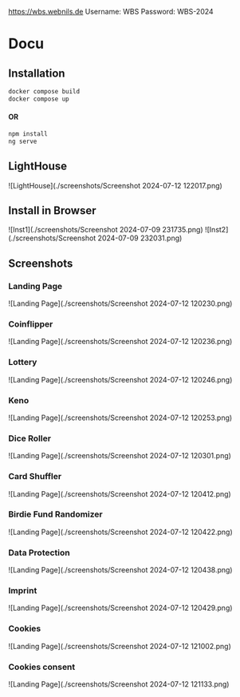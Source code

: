 https://wbs.webnils.de
Username: WBS
Password: WBS-2024

# Docu

## Installation

```bash
docker compose build
docker compose up
```
#### OR

```bash
npm install
ng serve
```

## LightHouse
![LightHouse](./screenshots/Screenshot 2024-07-12 122017.png)

## Install in Browser
![Inst1](./screenshots/Screenshot 2024-07-09 231735.png)
![Inst2](./screenshots/Screenshot 2024-07-09 232031.png)


## Screenshots

### Landing Page
![Landing Page](./screenshots/Screenshot 2024-07-12 120230.png)
### Coinflipper
![Landing Page](./screenshots/Screenshot 2024-07-12 120236.png)
### Lottery
![Landing Page](./screenshots/Screenshot 2024-07-12 120246.png)
### Keno
![Landing Page](./screenshots/Screenshot 2024-07-12 120253.png)
### Dice Roller
![Landing Page](./screenshots/Screenshot 2024-07-12 120301.png)
### Card Shuffler
![Landing Page](./screenshots/Screenshot 2024-07-12 120412.png)
### Birdie Fund Randomizer
![Landing Page](./screenshots/Screenshot 2024-07-12 120422.png)
### Data Protection
![Landing Page](./screenshots/Screenshot 2024-07-12 120438.png)
### Imprint
![Landing Page](./screenshots/Screenshot 2024-07-12 120429.png)
### Cookies
![Landing Page](./screenshots/Screenshot 2024-07-12 121002.png)
### Cookies consent
![Landing Page](./screenshots/Screenshot 2024-07-12 121133.png)
